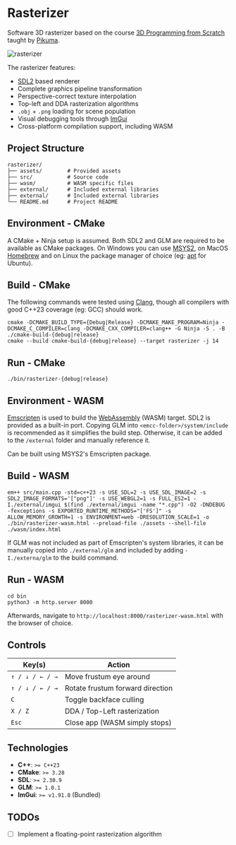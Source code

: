 # Rasterizer

Software 3D rasterizer based on the course [3D Programming from Scratch](https://pikuma.com/courses/learn-3d-computer-graphics-programming) taught by [Pikuma](https://pikuma.com/).

![rasterizer](https://github.com/user-attachments/assets/67fcb181-eaff-48aa-b986-2c858d8ae891)

The rasterizer features:

* [SDL2](https://github.com/libsdl-org/SDL) based renderer
* Complete graphics pipeline transformation
* Perspective-correct texture interpolation
* Top-left and DDA rasterization algorithms
* `.obj` + `.png` loading for scene population
* Visual debugging tools through [ImGui](https://github.com/ocornut/imgui)
* Cross-platform compilation support, including WASM

## Project Structure

```plaintext
rasterizer/
├── assets/        # Provided assets
├── src/           # Source code
├── wasm/          # WASM specific files
├── external/      # Included external libraries
├── external/      # Included external libraries
└── README.md      # Project README
```

## Environment - CMake

A CMake + Ninja setup is assumed. Both SDL2 and GLM are required to be available as CMake packages. On Windows you can use [MSYS2](https://www.msys2.org/), on MacOS [Homebrew](https://formulae.brew.sh/) and on Linux the package manager of choice (eg: [apt](https://ubuntu.com/server/docs/package-management) for Ubuntu).

## Build - CMake

The following commands were tested using [Clang](https://clang.llvm.org/), though all compilers with good C++23 coverage (eg: GCC) should work.

```shell
cmake -DCMAKE_BUILD_TYPE={Debug|Release} -DCMAKE_MAKE_PROGRAM=Ninja -DCMAKE_C_COMPILER=clang -DCMAKE_CXX_COMPILER=clang++ -G Ninja -S . -B ./cmake-build-{debug|release}
cmake --build cmake-build-{debug|release} --target rasterizer -j 14
```

## Run - CMake

```shell
./bin/rasterizer-{debug|release}
```

## Environment - WASM

[Emscripten](https://emscripten.org/) is used to build the [WebAssembly](https://webassembly.org/) (WASM) target. SDL2 is provided as a built-in port. Copying GLM into `<emcc-folder>/system/include` is recommended as it simplifies the build step. Otherwise, it can be added to the `/external` folder and manually reference it.

Can be built using MSYS2's Emscripten package.

## Build - WASM

```shell
em++ src/main.cpp -std=c++23 -s USE_SDL=2 -s USE_SDL_IMAGE=2 -s SDL2_IMAGE_FORMATS='["png"]' -s USE_WEBGL2=1 -s FULL_ES2=1 -I./external/imgui $(find ./external/imgui -name "*.cpp") -O2 -DNDEBUG -fexceptions -s EXPORTED_RUNTIME_METHODS="['FS']" -s ALLOW_MEMORY_GROWTH=1 -s ENVIRONMENT=web -DRESOLUTION_SCALE=1 -o ./bin/rasterizer-wasm.html --preload-file ./assets --shell-file ./wasm/index.html
```

If GLM was not included as part of Emscripten's system libraries, it can be manually copied into `./external/glm` and included by adding `-I./externa/glm` to the build command.

## Run - WASM

```shell
cd bin
python3 -m http.server 8000
```

Afterwards, navigate to `http://localhost:8000/rasterizer-wasm.html` with the browser of choice.

## Controls

| Key(s)          | Action                           |
|-----------------|----------------------------------|
| `↑ / ↓ / ← / →` | Move frustum eye around          |
| `↑ / ↓ / ← / →` | Rotate frustum forward direction |
| `C`             | Toggle backface culling          |
| `X / Z`         | DDA / Top-Left rasterization     |
| `Esc`           | Close app (WASM simply stops)    |

## Technologies

* **C++**: `>= C++23`
* **CMake**: `>= 3.28`
* **SDL**: `>= 2.30.9`
* **GLM**: `>= 1.0.1`
* **ImGui**: `>= v1.91.8` (Bundled)

## TODOs

* [ ] Implement a floating-point rasterization algorithm

